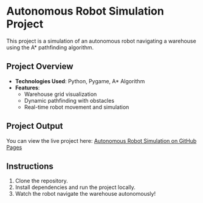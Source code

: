 # Autonomous Robot Simulation Project

This project is a simulation of an autonomous robot navigating a warehouse using the A* pathfinding algorithm. 

## Project Overview
- **Technologies Used**: Python, Pygame, A* Algorithm
- **Features**:
  - Warehouse grid visualization
  - Dynamic pathfinding with obstacles
  - Real-time robot movement and simulation

## Project Output

You can view the live project here:
[Autonomous Robot Simulation on GitHub Pages](https://robotsimulationdemo.netlify.app/)

## Instructions
1. Clone the repository.
2. Install dependencies and run the project locally.
3. Watch the robot navigate the warehouse autonomously!

